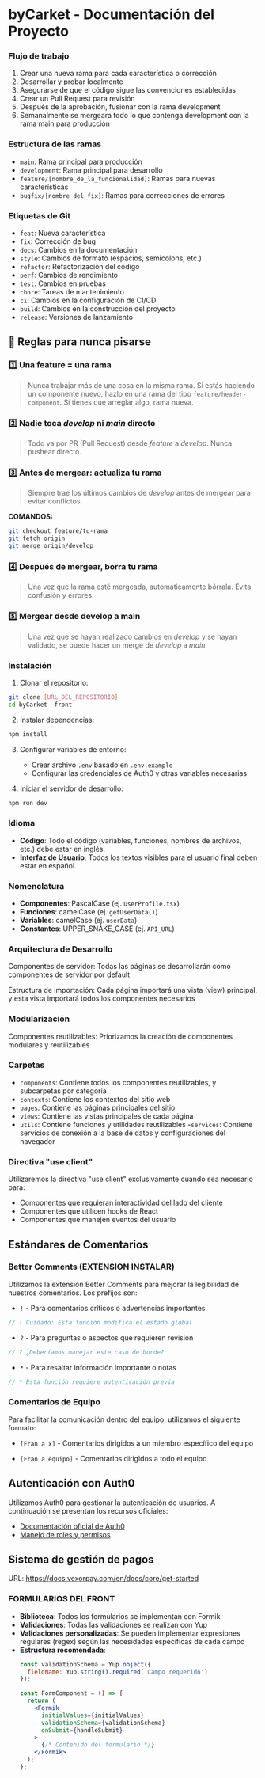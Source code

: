 
# byCarket - Documentación del Proyecto

### Flujo de trabajo
1. Crear una nueva rama para cada característica o corrección
2. Desarrollar y probar localmente
3. Asegurarse de que el código sigue las convenciones establecidas
4. Crear un Pull Request para revisión
5. Después de la aprobación, fusionar con la rama development
6. Semanalmente se mergeara todo lo que contenga development con la rama main para producción

### Estructura de las ramas
- `main`: Rama principal para producción
- `development`: Rama principal para desarrollo
- `feature/[nombre_de_la_funcionalidad]`: Ramas para nuevas características
- `bugfix/[nombre_del_fix]`: Ramas para correcciones de errores

### Etiquetas de Git
- `feat`: Nueva característica
- `fix`: Corrección de bug
- `docs`: Cambios en la documentación
- `style`: Cambios de formato (espacios, semicolons, etc.)
- `refactor`: Refactorización del código
- `perf`: Cambios de rendimiento
- `test`: Cambios en pruebas
- `chore`: Tareas de mantenimiento
- `ci`: Cambios en la configuración de CI/CD
- `build`: Cambios en la construcción del proyecto
- `release`: Versiones de lanzamiento

## 📌 Reglas para nunca pisarse
### 1️⃣ Una feature = una rama
> Nunca trabajar más de una cosa en la misma rama. Si estás haciendo un componente nuevo, hazlo en una rama del tipo `feature/header-component`. Si tienes que arreglar algo, rama nueva.

### 2️⃣ Nadie toca *develop* ni *main* directo
> Todo va por PR (Pull Request) desde *feature* a *develop*. Nunca pushear directo.

### 3️⃣ Antes de mergear: actualiza tu rama
> Siempre trae los últimos cambios de *develop* antes de mergear para evitar conflictos.

**COMANDOS:**
```bash
git checkout feature/tu-rama
git fetch origin
git merge origin/develop
```

### 4️⃣ Después de mergear, borra tu rama
> Una vez que la rama esté mergeada, automáticamente bórrala. Evita confusión y errores.

### 5️⃣ Mergear desde develop a main
> Una vez que se hayan realizado cambios en *develop* y se hayan validado, se puede hacer un merge de *develop* a *main*. 

### Instalación
1. Clonar el repositorio:
```bash
git clone [URL_DEL_REPOSITORIO]
cd byCarket--front
```

2. Instalar dependencias:
```bash
npm install
```

3. Configurar variables de entorno:
   - Crear archivo `.env` basado en `.env.example`
   - Configurar las credenciales de Auth0 y otras variables necesarias

4. Iniciar el servidor de desarrollo:
```bash
npm run dev
```


### Idioma
- **Código**: Todo el código (variables, funciones, nombres de archivos, etc.) debe estar en inglés.
- **Interfaz de Usuario**: Todos los textos visibles para el usuario final deben estar en español.

### Nomenclatura
- **Componentes**: PascalCase (ej. `UserProfile.tsx`)
- **Funciones**: camelCase (ej. `getUserData()`)
- **Variables**: camelCase (ej. `userData`)
- **Constantes**: UPPER_SNAKE_CASE (ej. `API_URL`)


### Arquitectura de Desarrollo
Componentes de servidor: Todas las páginas se desarrollarán como componentes de servidor por default

Estructura de importación: Cada página importará una vista (view) principal, y esta vista importará todos los componentes necesarios

### Modularización
Componentes reutilizables: Priorizamos la creación de componentes modulares y reutilizables

### Carpetas
- `components`: Contiene todos los componentes reutilizables, y subcarpetas por categoría
- `contexts`: Contiene los contextos del sitio web
- `pages`: Contiene las páginas principales del sitio
- `views`: Contiene las vistas principales de cada página
- `utils`: Contiene funciones y utilidades reutilizables
-`services`: Contiene servicios de conexión a la base de datos y configuraciones del navegador

### Directiva "use client"
Utilizaremos la directiva "use client" exclusivamente cuando sea necesario para:
- Componentes que requieran interactividad del lado del cliente
- Componentes que utilicen hooks de React
- Componentes que manejen eventos del usuario

## Estándares de Comentarios

### Better Comments (EXTENSION INSTALAR)
Utilizamos la extensión Better Comments para mejorar la legibilidad de nuestros comentarios. Los prefijos son:

- `!` - Para comentarios críticos o advertencias importantes
```javascript
// ! Cuidado: Esta función modifica el estado global
```

- `?` - Para preguntas o aspectos que requieren revisión
```javascript
// ? ¿Deberíamos manejar este caso de borde?
```

- `*` - Para resaltar información importante o notas
```javascript
// * Esta función requiere autenticación previa
```

### Comentarios de Equipo
Para facilitar la comunicación dentro del equipo, utilizamos el siguiente formato:

- `[Fran a x]` - Comentarios dirigidos a un miembro específico del equipo

- `[Fran a equipo]` - Comentarios dirigidos a todo el equipo

## Autenticación con Auth0

Utilizamos Auth0 para gestionar la autenticación de usuarios. A continuación se presentan los recursos oficiales:

- [Documentación oficial de Auth0](https://auth0.com/docs)
- [Manejo de roles y permisos](https://auth0.com/docs/authorization/rbac)

## Sistema de gestión de pagos
URL: https://docs.vexorpay.com/en/docs/core/get-started

### FORMULARIOS DEL FRONT
- **Biblioteca**: Todos los formularios se implementan con Formik
- **Validaciones**: Todas las validaciones se realizan con Yup
- **Validaciones personalizadas**: Se pueden implementar expresiones regulares (regex) según las necesidades específicas de cada campo
- **Estructura recomendada**:
  ```jsx
  const validationSchema = Yup.object({
    fieldName: Yup.string().required('Campo requerido')
  });
  
  const FormComponent = () => {
    return (
      <Formik
        initialValues={initialValues}
        validationSchema={validationSchema}
        onSubmit={handleSubmit}
      >
        {/* Contenido del formulario */}
      </Formik>
    );
  };